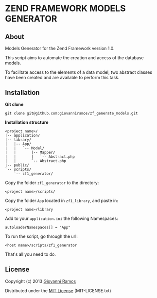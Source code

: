 ZEND FRAMEWORK MODELS GENERATOR
======================

## About ##

Models Generator for the Zend Framework version 1.0.

This script aims to automate the creation and access of the database models.

To facilitate access to the elements of a data model, two abstract classes have been created and are available to perform this task.


## Installation ##

**Git clone**

    git clone git@github.com:giovanniramos/zf_generate_models.git

**Installation structure**

    <project name>/
    |-- application/
    |-- library/
    |   |-- App/
    |   |   `-- Model/
    |   |       |-- Mapper/
    |   |       |   `-- Abstract.php
    |   |       `-- Abstract.php
    |-- public/
    `-- scripts/
        `-- zf1_generator/

Copy the folder `zf1_generator` to the directory:

    <project name>/scripts/

Copy the folder `App` located in `zf1_library`, and paste in:

    <project name>/library

Add to your `application.ini` the following Namespaces:

    autoloaderNamespaces[] = "App"

To run the script, go through the url:

    <host name>/scripts/zf1_generator

That's all you need to do.


## License ##

Copyright (c) 2013 [Giovanni Ramos](https://github.com/giovanniramos)

Distributed under the [MIT License](http://www.opensource.org/licenses/MIT) (MIT-LICENSE.txt)
